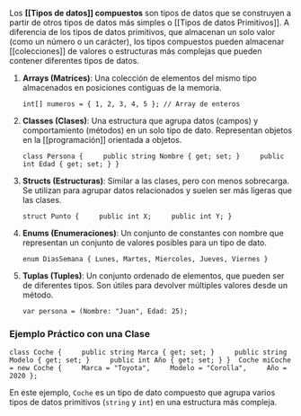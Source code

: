 Los **[[Tipos de datos]] compuestos** son tipos de datos que se construyen a partir de otros tipos de datos más simples o [[Tipos de datos Primitivos]]. A diferencia de los tipos de datos primitivos, que almacenan un solo valor (como un número o un carácter), los tipos compuestos pueden almacenar [[colecciones]] de valores o estructuras más complejas que pueden contener diferentes tipos de datos.


1. **Arrays (Matrices)**: Una colección de elementos del mismo tipo almacenados en posiciones contiguas de la memoria.
    
    `int[] numeros = { 1, 2, 3, 4, 5 }; // Array de enteros`
    
2. **Classes (Clases)**: Una estructura que agrupa datos (campos) y comportamiento (métodos) en un solo tipo de dato. Representan objetos en la [[programación]] orientada a objetos.
    
    `class Persona {     public string Nombre { get; set; }     public int Edad { get; set; } }`
    
3. **Structs (Estructuras)**: Similar a las clases, pero con menos sobrecarga. Se utilizan para agrupar datos relacionados y suelen ser más ligeras que las clases.
    
    `struct Punto {     public int X;     public int Y; }`
    
4. **Enums (Enumeraciones)**: Un conjunto de constantes con nombre que representan un conjunto de valores posibles para un tipo de dato.
    
    `enum DiasSemana { Lunes, Martes, Miercoles, Jueves, Viernes }`
    
5. **Tuplas (Tuples)**: Un conjunto ordenado de elementos, que pueden ser de diferentes tipos. Son útiles para devolver múltiples valores desde un método.
    
    `var persona = (Nombre: "Juan", Edad: 25);`
    
### Ejemplo Práctico con una Clase


`class Coche {     public string Marca { get; set; }     public string Modelo { get; set; }     public int Año { get; set; } }  Coche miCoche = new Coche {     Marca = "Toyota",     Modelo = "Corolla",     Año = 2020 };`

En este ejemplo, `Coche` es un tipo de dato compuesto que agrupa varios tipos de datos primitivos (`string` y `int`) en una estructura más compleja.